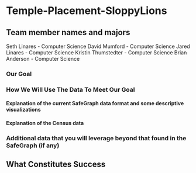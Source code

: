 ﻿# Temple-Placement-SloppyLions

## Team member names and majors
Seth Linares - Computer Science
David Mumford - Computer Science
Jared Linares - Computer Science
Kristin Thumstedter - Computer Science
Brian Anderson - Computer Science

### Our Goal

### How We Will Use The Data To Meet Our Goal

#### Explanation of the current SafeGraph data format and some descriptive visualizations

#### Explanation of the Census data

### Additional data that you will leverage beyond that found in the SafeGraph (if any)

## What Constitutes Success

